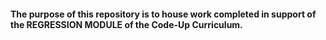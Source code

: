#### The purpose of this repository is to house work completed in support of the REGRESSION MODULE of the Code-Up Curriculum.
